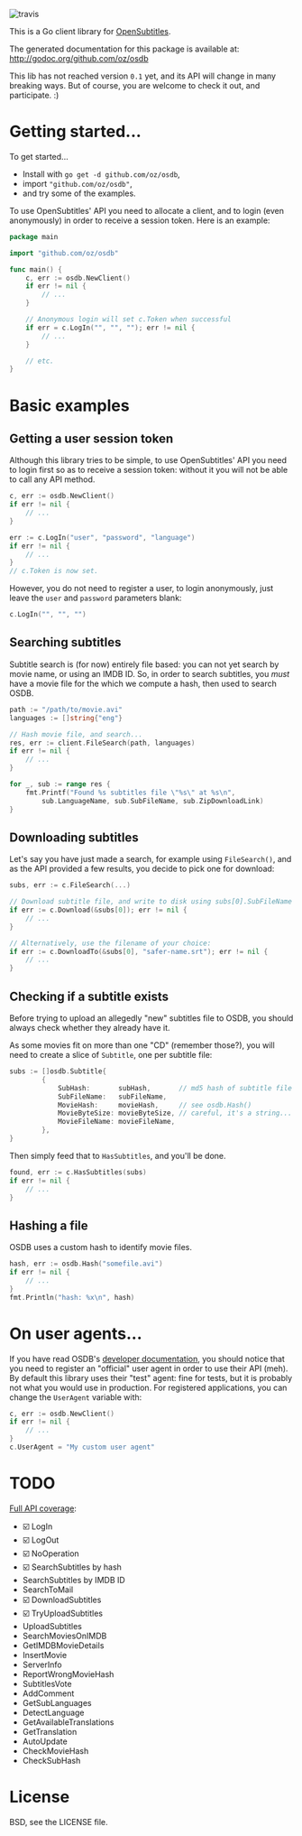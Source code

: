 ![travis](https://api.travis-ci.org/oz/osdb.png?branch=master)

This is a Go client library for [OpenSubtitles](http://opensubtitles.org/).

The generated documentation for this package is available at:
http://godoc.org/github.com/oz/osdb

This lib has not reached version `0.1` yet, and its API will change in many
breaking ways.  But of course, you are welcome to check it out, and
participate. :)

# Getting started...

To get started...

 * Install with `go get -d github.com/oz/osdb`,
 * import `"github.com/oz/osdb"`,
 * and try some of the examples.

To use OpenSubtitles' API you need to allocate a client, and to login (even
anonymously) in order to receive a session token. Here is an example:

```go
package main

import "github.com/oz/osdb"

func main() {
	c, err := osdb.NewClient()
	if err != nil {
		// ...
	}

	// Anonymous login will set c.Token when successful
	if err = c.LogIn("", "", ""); err != nil {
		// ...
	}

	// etc.
}

```

# Basic examples

## Getting a user session token 

Although this library tries to be simple, to use OpenSubtitles' API you need to
login first so as to receive a session token: without it you will not be able
to call any API method.

```go
c, err := osdb.NewClient()
if err != nil {
	// ...
}

err := c.LogIn("user", "password", "language")
if err != nil {
	// ...
}
// c.Token is now set.
```

However, you do not need to register a user, to login anonymously, just leave
the `user` and `password` parameters blank:

```go
c.LogIn("", "", "")
```

## Searching subtitles

Subtitle search is (for now) entirely file based: you can not yet search by
movie name, or using an IMDB ID. So, in order to search subtitles, you *must*
have a movie file for the which we compute a hash, then used to search OSDB.

```go
path := "/path/to/movie.avi"
languages := []string{"eng"}

// Hash movie file, and search...
res, err := client.FileSearch(path, languages)
if err != nil {
	// ...
}

for _, sub := range res {
	fmt.Printf("Found %s subtitles file \"%s\" at %s\n",
		sub.LanguageName, sub.SubFileName, sub.ZipDownloadLink)
}
```

## Downloading subtitles

Let's say you have just made a search, for example using `FileSearch()`, and as
the API provided a few results, you decide to pick one for download:

```go
subs, err := c.FileSearch(...)

// Download subtitle file, and write to disk using subs[0].SubFileName
if err := c.Download(&subs[0]); err != nil {
	// ...
}

// Alternatively, use the filename of your choice:
if err := c.DownloadTo(&subs[0], "safer-name.srt"); err != nil {
	// ...
}
```

## Checking if a subtitle exists

Before trying to upload an allegedly "new" subtitles file to OSDB, you should
always check whether they already have it.

As some movies fit on more than one "CD" (remember those?), you will need to
create a slice of `Subtitle`, one per subtitle file:

```go
subs := []osdb.Subtitle{
		{
			SubHash:       subHash,       // md5 hash of subtitle file
			SubFileName:   subFileName,
			MovieHash:     movieHash,     // see osdb.Hash()
			MovieByteSize: movieByteSize, // careful, it's a string...
			MovieFileName: movieFileName,
		},
}
```

Then simply feed that to `HasSubtitles`, and you'll be done.

```go
found, err := c.HasSubtitles(subs)
if err != nil {
	// ...
}
```

## Hashing a file

OSDB uses a custom hash to identify movie files.

```go
hash, err := osdb.Hash("somefile.avi")
if err != nil {
	// ...
}
fmt.Println("hash: %x\n", hash)
```


# On user agents...

If you have read OSDB's [developer documentation][osdb], you should notice that
you need to register an "official" user agent in order to use their API (meh).
By default this library uses their "test" agent: fine for tests, but it is
probably not what you would use in production. For registered applications, you
can change the `UserAgent` variable with:

```go
c, err := osdb.NewClient()
if err != nil {
	// ...
}
c.UserAgent = "My custom user agent"
```

# TODO

[Full API coverage][apidocs]:

  - :ballot_box_with_check: LogIn
  - :ballot_box_with_check: LogOut
  - :ballot_box_with_check: NoOperation
  - :ballot_box_with_check: SearchSubtitles by hash
  - SearchSubtitles by IMDB ID
  - SearchToMail
  - :ballot_box_with_check: DownloadSubtitles
  - :ballot_box_with_check: TryUploadSubtitles
  - UploadSubtitles
  - SearchMoviesOnIMDB
  - GetIMDBMovieDetails
  - InsertMovie
  - ServerInfo
  - ReportWrongMovieHash
  - SubtitlesVote
  - AddComment
  - GetSubLanguages
  - DetectLanguage
  - GetAvailableTranslations
  - GetTranslation
  - AutoUpdate
  - CheckMovieHash
  - CheckSubHash

# License

BSD, see the LICENSE file.

[osdb]: http://trac.opensubtitles.org/projects/opensubtitles
[apidocs]: http://trac.opensubtitles.org/projects/opensubtitles/wiki/XmlRpcIntro#XML-RPCmethods
